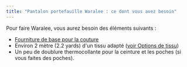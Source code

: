 ```yaml
---
title: "Pantalon portefauille Waralee : ce dont vous avez besoin"
---
```


Pour faire Waralee, vous aurez besoin des éléments suivants :

- [Fourniture de base pour la couture](/docs/sewing/basic-sewing-supplies)
- Environ 2 mètre (2.2 yards) d'un tissu adapté ([voir Options de tissu](/docs/patterns/waralee/fabric/))
- Un peu de doublure thermocollante pour la ceinture et les poches (si vous faites des poches).
